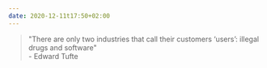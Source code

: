 ```yaml
---
date: 2020-12-11t17:50+02:00
---
```


> "There are only two industries that call their customers ‘users’: illegal drugs and software"  
> \- Edward Tufte
